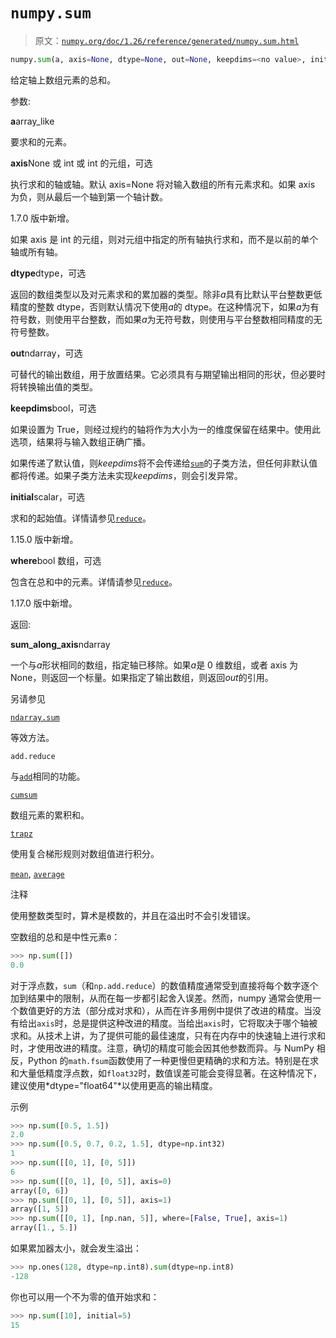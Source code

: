 # `numpy.sum`

> 原文：[`numpy.org/doc/1.26/reference/generated/numpy.sum.html`](https://numpy.org/doc/1.26/reference/generated/numpy.sum.html)

```py
numpy.sum(a, axis=None, dtype=None, out=None, keepdims=<no value>, initial=<no value>, where=<no value>)
```

给定轴上数组元素的总和。

参数:

**a**array_like

要求和的元素。

**axis**None 或 int 或 int 的元组，可选

执行求和的轴或轴。默认 axis=None 将对输入数组的所有元素求和。如果 axis 为负，则从最后一个轴到第一个轴计数。

1.7.0 版中新增。

如果 axis 是 int 的元组，则对元组中指定的所有轴执行求和，而不是以前的单个轴或所有轴。

**dtype**dtype，可选

返回的数组类型以及对元素求和的累加器的类型。除非*a*具有比默认平台整数更低精度的整数 dtype，否则默认情况下使用*a*的 dtype。在这种情况下，如果*a*为有符号数，则使用平台整数，而如果*a*为无符号数，则使用与平台整数相同精度的无符号整数。

**out**ndarray，可选

可替代的输出数组，用于放置结果。它必须具有与期望输出相同的形状，但必要时将转换输出值的类型。

**keepdims**bool，可选

如果设置为 True，则经过规约的轴将作为大小为一的维度保留在结果中。使用此选项，结果将与输入数组正确广播。

如果传递了默认值，则*keepdims*将不会传递给[`sum`](https://numpy.org/doc/1.26/reference/generated/numpy.sum.html#numpy.sum "numpy.sum")的子类方法，但任何非默认值都将传递。如果子类方法未实现*keepdims*，则会引发异常。

**initial**scalar，可选

求和的起始值。详情请参见[`reduce`](https://numpy.org/doc/1.26/reference/generated/numpy.sum.html#numpy.ufunc.reduce "numpy.ufunc.reduce")。

1.15.0 版中新增。

**where**bool 数组，可选

包含在总和中的元素。详情请参见[`reduce`](https://numpy.org/doc/1.26/reference/generated/numpy.sum.html#numpy.ufunc.reduce "numpy.ufunc.reduce")。

1.17.0 版中新增。

返回:

**sum_along_axis**ndarray

一个与*a*形状相同的数组，指定轴已移除。如果*a*是 0 维数组，或者 axis 为 None，则返回一个标量。如果指定了输出数组，则返回*out*的引用。

另请参见

[`ndarray.sum`](https://numpy.org/doc/1.26/reference/generated/numpy.sum.html#numpy.ndarray.sum "numpy.ndarray.sum")

等效方法。

`add.reduce`

与[`add`](https://numpy.org/doc/1.26/reference/generated/numpy.sum.html#numpy.add "numpy.add")相同的功能。

[`cumsum`](https://numpy.org/doc/1.26/reference/generated/numpy.sum.html#numpy.cumsum "numpy.cumsum")

数组元素的累积和。

[`trapz`](https://numpy.org/doc/1.26/reference/generated/numpy.trapz.html#numpy.trapz "numpy.trapz")

使用复合梯形规则对数组值进行积分。

[`mean`](https://numpy.org/doc/1.26/reference/generated/numpy.mean.html#numpy.mean "numpy.mean"), [`average`](https://numpy.org/doc/1.26/reference/generated/numpy.average.html#numpy.average "numpy.average")

注释

使用整数类型时，算术是模数的，并且在溢出时不会引发错误。

空数组的总和是中性元素`0`：

```py
>>> np.sum([])
0.0 
```

对于浮点数，`sum`（和`np.add.reduce`）的数值精度通常受到直接将每个数字逐个加到结果中的限制，从而在每一步都引起舍入误差。然而，numpy 通常会使用一个数值更好的方法（部分成对求和），从而在许多用例中提供了改进的精度。当没有给出`axis`时，总是提供这种改进的精度。当给出`axis`时，它将取决于哪个轴被求和。从技术上讲，为了提供可能的最佳速度，只有在内存中的快速轴上进行求和时，才使用改进的精度。注意，确切的精度可能会因其他参数而异。与 NumPy 相反，Python 的`math.fsum`函数使用了一种更慢但更精确的求和方法。特别是在求和大量低精度浮点数，如`float32`时，数值误差可能会变得显著。在这种情况下，建议使用*dtype="float64"*以使用更高的输出精度。

示例

```py
>>> np.sum([0.5, 1.5])
2.0
>>> np.sum([0.5, 0.7, 0.2, 1.5], dtype=np.int32)
1
>>> np.sum([[0, 1], [0, 5]])
6
>>> np.sum([[0, 1], [0, 5]], axis=0)
array([0, 6])
>>> np.sum([[0, 1], [0, 5]], axis=1)
array([1, 5])
>>> np.sum([[0, 1], [np.nan, 5]], where=[False, True], axis=1)
array([1., 5.]) 
```

如果累加器太小，就会发生溢出：

```py
>>> np.ones(128, dtype=np.int8).sum(dtype=np.int8)
-128 
```

你也可以用一个不为零的值开始求和：

```py
>>> np.sum([10], initial=5)
15 
```
